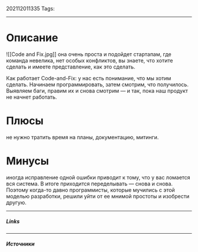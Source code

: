 202112011335
Tags:
___
# Описание
![[Code and Fix.jpg]]
она очень проста и подойдет стартапам, где команда невелика, нет особых конфликтов, вы знаете, что хотите сделать и имеете представление, как это сделать.

Как работает Code-and-Fix: у нас есть понимание, что мы хотим сделать. Начинаем программировать, затем смотрим, что получилось. Выявляем баги, правим их и снова смотрим — и так, пока наш продукт не начнет работать.
# Плюсы
не нужно тратить время на планы, документацию, митинги.
# Минусы
иногда исправление одной ошибки приводит к тому, что у вас ломается вся система. В итоге приходится переделывать — снова и снова. Поэтому когда-то давно программисты, которые мучились с этой моделью разработки, решили уйти от ее мнимой простоты и изобрести другую.


___
##### Links


---
##### Источники
